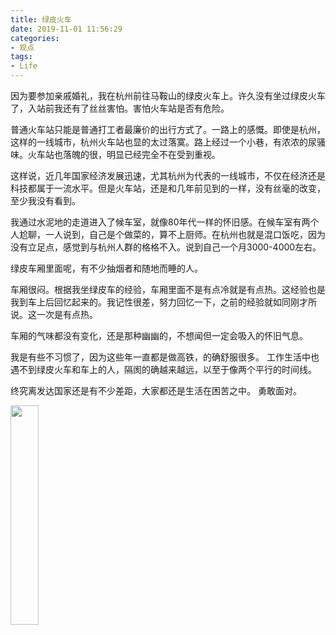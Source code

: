 ```yaml
---
title: 绿皮火车
date: 2019-11-01 11:56:29
categories:
- 观点
tags:
- Life
---
```


因为要参加亲戚婚礼，我在杭州前往马鞍山的绿皮火车上。许久没有坐过绿皮火车了，入站前我还有了丝丝害怕。害怕火车站是否有危险。

普通火车站只能是普通打工者最廉价的出行方式了。一路上的感慨。即使是杭州，这样的一线城市，杭州火车站也显的太过落寞。路上经过一个小巷，有浓浓的尿骚味。火车站也落魄的很，明显已经完全不在受到重视。

这样说，近几年国家经济发展迅速，尤其杭州为代表的一线城市，不仅在经济还是科技都属于一流水平。但是火车站，还是和几年前见到的一样，没有丝毫的改变，至少我没有看到。

我通过水泥地的走道进入了候车室，就像80年代一样的怀旧感。在候车室有两个人尬聊，一人说到，自己是个做菜的，算不上厨师。在杭州也就是混口饭吃，因为没有立足点，感觉到与杭州人群的格格不入。说到自己一个月3000-4000左右。

绿皮车厢里面呢，有不少抽烟者和随地而睡的人。

车厢很闷。根据我坐绿皮车的经验，车厢里面不是有点冷就是有点热。这经验也是我到车上后回忆起来的。我记性很差，努力回忆一下，之前的经验就如同刚才所说。这一次是有点热。

车厢的气味都没有变化，还是那种幽幽的，不想闻但一定会吸入的怀旧气息。

我是有些不习惯了，因为这些年一直都是做高铁，的确舒服很多。
工作生活中也遇不到绿皮火车和车上的人，隔阂的确越来越远，以至于像两个平行的时间线。

终究离发达国家还是有不少差距，大家都还是生活在困苦之中。
勇敢面对。

<!-- more -->

<img src="https://cdn.jsdelivr.net/gh/yigegongjiang/image_space@main/blog_img/202305292357300.jpg" width="30%">


